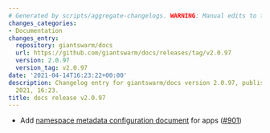 ```yaml
---
# Generated by scripts/aggregate-changelogs. WARNING: Manual edits to this files will be overwritten.
changes_categories:
- Documentation
changes_entry:
  repository: giantswarm/docs
  url: https://github.com/giantswarm/docs/releases/tag/v2.0.97
  version: 2.0.97
  version_tag: v2.0.97
date: '2021-04-14T16:23:22+00:00'
description: Changelog entry for giantswarm/docs version 2.0.97, published on 14 April
  2021, 16:23.
title: docs release v2.0.97
---
```


- Add [namespace metadata configuration document](https://docs.giantswarm.io/app-platform/namespace-configuration/) for apps ([#901](https://github.com/giantswarm/docs/pull/901))
